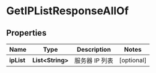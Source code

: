

# GetIPListResponseAllOf


## Properties

| Name | Type | Description | Notes |
|------------ | ------------- | ------------- | -------------|
|**ipList** | **List&lt;String&gt;** | 服务器 IP 列表 |  [optional] |




